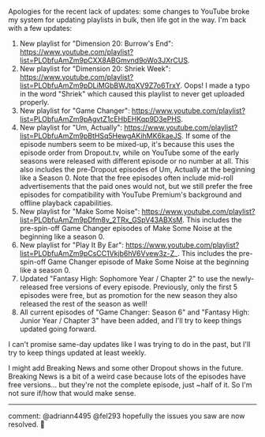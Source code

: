 Apologies for the recent lack of updates: some changes to YouTube broke my
system for updating playlists in bulk, then life got in the way. I'm back with a
few updates:

1. New playlist for "Dimension 20: Burrow's End":
   https://www.youtube.com/playlist?list=PLObfuAmZm9pCXX8ABGmvnd9oWo3JXrCUS.
2. New playlist for "Dimension 20: Shriek Week":
   https://www.youtube.com/playlist?list=PLObfuAmZm9pDLiMGbBWJtqXV9Z7o6TrxY.
   Oops! I made a typo in the word "Shriek" which caused this playlist to never
   get uploaded properly.
3. New playlist for "Game Changer":
   https://www.youtube.com/playlist?list=PLObfuAmZm9pAgvtZ1cEHbEHKqp9D3ePHS.
4. New playlist for "Um, Actually":
   https://www.youtube.com/playlist?list=PLObfuAmZm9pBtHSq5HewgAKihMK6kaeJS. If
   some of the episode numbers seem to be mixed-up, it's because this uses the
   episode order from Dropout.tv, while on YouTube some of the early seasons
   were released with different episode or no number at all. This also includes
   the pre-Dropout episodes of Um, Actually at the beginning like a Season 0.
   Note that the free episodes often include mid-roll advertisements that the
   paid ones would not, but we still prefer the free episodes for compatibility
   with YouTube Premium's background and offline playback capabilities.
5. New playlist for "Make Some Noise":
   https://www.youtube.com/playlist?list=PLObfuAmZm9pDfm8v_2TRx_GSpV43ABXsM.
   This includes the pre-spin-off Game Changer episodes of Make Some Noise at
   the beginning like a season 0.
6. New playlist for "Play It By Ear":
   https://www.youtube.com/playlist?list=PLObfuAmZm9pCsCC1Vkjb6hV6Vvew3z-Z_.
   This includes the pre-spin-off Game Changer episode of Make Some Noise at the
   beginning like a season 0.
7. Updated "Fantasy High: Sophomore Year / Chapter 2" to use the newly-released
   free versions of every episode. Previously, only the first 5 episodes were
   free, but as promotion for the new season they also released the rest of the
   season as well!
8. All current episodes of "Game Changer: Season 6" and "Fantasy High: Junior
   Year / Chapter 3" have been added, and I'll try to keep things updated going
   forward.

I can't promise same-day updates like I was trying to do in the past, but I'll
try to keep things updated at least weekly.

I might add Breaking News and some other Dropout shows in the future. Breaking
News is a bit of a weird case because lots of the episodes have free versions...
but they're not the complete episode, just ~half of it. So I'm not sure if/how
that would make sense.

---

comment: @adriann4495 @fel293 hopefully the issues you saw are now resolved. 🙂

